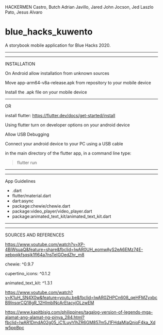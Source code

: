 HACKERMEN
Castro, Butch Adrian
Javillo, Jared John
Jocson, Jed Laszlo
Pato, Jesus Alvaro

# blue_hacks_kuwento

A storybook mobile application for Blue Hacks 2020.

---------------------------------------------------------------------
---------------------------------------------------------------------


INSTALLATION

On Android allow installation from unknown sources

Move app-arm64-v8a-release.apk from repository to your mobile device

Install the .apk file on your mobile device

---------------------------------------------------------------------
OR

install flutter: https://flutter.dev/docs/get-started/install

Using flutter turn on developer options on your android device

Allow USB Debugging

Connect your android device to your PC using a USB cable

in the main directory of the flutter app, in a command line type: 

> flutter run


---------------------------------------------------------------------
---------------------------------------------------------------------

App Guidelines

- .dart 
- flutter/material.dart
- dart:async
- package:chewie/chewie.dart
- package:video_player/video_player.dart
- package:animated_text_kit/animated_text_kit.dart

---------------------------------------------------------------------
---------------------------------------------------------------------

SOURCES AND REFERENCES

https://www.youtube.com/watch?v=XP-4BiWsuaQ&feature=share&fbclid=IwAR0UH_eomwAyS2eA6EMz74E-xebpqikfsqsjk1fl64a7nsTeIGOedZhr_m8

chewie: ^0.9.7

cupertino_icons: ^0.1.2

animated_text_kit: ^1.3.1

https://www.youtube.com/watch?v=K1uH_SN4X0w&feature=youtu.be&fbclid=IwAR0ZHPCn608_qeHFMZyxbcB9InsqrCQ18gR_12HImblNcArEtacyiOLzwEM

https://www.kapitbisig.com/philippines/tagalog-version-of-legends-mga-alamat-ang-alamat-ng-pinya_284.html?fbclid=IwAR1DmdA02g05_iC1Luyh1hZR6GM857m5J1FHdaMIaQnioF4ka_Xdw5ppBpc